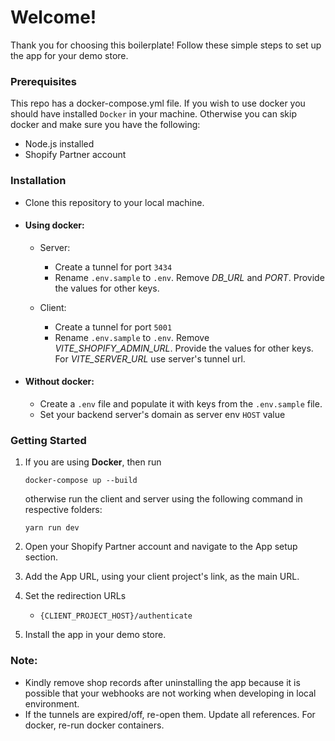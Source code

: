 # Welcome!

Thank you for choosing this boilerplate! Follow these simple steps to set up the app for your demo store.

### Prerequisites

This repo has a docker-compose.yml file. If you wish to use docker you should have installed `Docker` in your machine. Otherwise you can skip docker and make sure you have the following:

- Node.js installed
- Shopify Partner account

### Installation

- Clone this repository to your local machine.
- #### Using docker:

  - Server:

    - Create a tunnel for port `3434`
    - Rename `.env.sample` to `.env`. Remove _DB_URL_ and _PORT_. Provide the values for other keys.

  - Client:
    - Create a tunnel for port `5001`
    - Rename `.env.sample` to `.env`. Remove _VITE_SHOPIFY_ADMIN_URL_. Provide the values for other keys. For _VITE_SERVER_URL_ use server's tunnel url.

- #### Without docker:
  - Create a `.env` file and populate it with keys from the `.env.sample` file.
  - Set your backend server's domain as server env `HOST` value

### Getting Started

1. If you are using **Docker**, then run

   ```
   docker-compose up --build
   ```

   otherwise run the client and server using the following command in respective folders:

   ```
   yarn run dev
   ```

2. Open your Shopify Partner account and navigate to the App setup section.

3. Add the App URL, using your client project's link, as the main URL.

4. Set the redirection URLs

   - `{CLIENT_PROJECT_HOST}/authenticate`

5. Install the app in your demo store.

### Note:

- Kindly remove shop records after uninstalling the app because it is possible that your webhooks are not working when developing in local environment.
- If the tunnels are expired/off, re-open them. Update all references. For docker, re-run docker containers.
